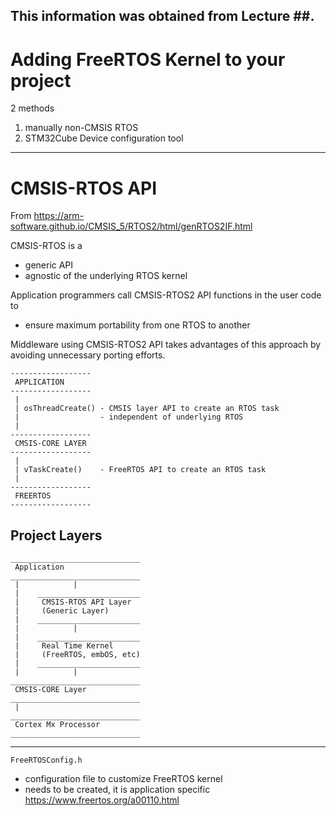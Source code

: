 This information was obtained from Lecture ##.
---
# Adding FreeRTOS Kernel to your project
2 methods
1. manually non-CMSIS RTOS
2. STM32Cube Device configuration tool

---
# CMSIS-RTOS API
From https://arm-software.github.io/CMSIS_5/RTOS2/html/genRTOS2IF.html

CMSIS-RTOS is a
- generic API
- agnostic of the underlying RTOS kernel

Application programmers call CMSIS-RTOS2 API functions in the user code to
- ensure maximum portability from one RTOS to another

Middleware using CMSIS-RTOS2 API takes advantages of this approach by avoiding unnecessary porting efforts.

```
------------------
 APPLICATION
------------------
 |
 | osThreadCreate() - CMSIS layer API to create an RTOS task
 |                  - independent of underlying RTOS
 |
------------------
 CMSIS-CORE LAYER
------------------
 |
 | vTaskCreate()    - FreeRTOS API to create an RTOS task
 |
------------------
 FREERTOS
------------------
```

## Project Layers
```
_____________________________
 Application
_____________________________
 |            |
 |    _______________________
 |     CMSIS-RTOS API Layer
 |     (Generic Layer)
 |    _______________________
 |            |
 |    _______________________
 |     Real Time Kernel
 |     (FreeRTOS, embOS, etc)
 |    _______________________
 |            |
_____________________________
 CMSIS-CORE Layer
_____________________________
 |
_____________________________
 Cortex Mx Processor
_____________________________
```



_____________________________
`FreeRTOSConfig.h`
- configuration file to customize FreeRTOS kernel
- needs to be created, it is application specific
https://www.freertos.org/a00110.html